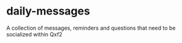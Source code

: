 # daily-messages
A collection of messages, reminders and questions that need to be socialized within Qxf2
